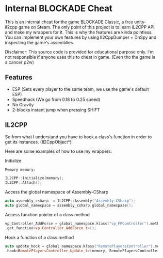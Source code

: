 # Internal BLOCKADE Cheat

This is an internal cheat for the game BLOCKADE Classic, a free unity-il2cpp game on Steam.
The only point of this project is to learn IL2CPP API and make my wrappers for it. This is why the features are kinda pointless.
You can implement your own features by using Il2CppDumper + DnSpy and inspecting the game's assemblies.

Disclaimer: This source code is provided for educational purpose only. I'm not responsible if anyone uses this to cheat in game. (Even tho the game is a cancer p2w)

## Features
- ESP (Sets every player to the same team, we use the game's default ESP)
- Speedhack (We go from 0.18 to 0.25 speed)
- No Gravity
- 2-blocks instant jump when pressing SHIFT

## IL2CPP

So from what I understand you have to hook a class's function in order to get its instances. (Il2CppObject*)

Here are some examples of how to use my wrappers:

Initialize
```c++
Memory memory;

IL2CPP::Initialize(memory);
IL2CPP::Attach();
```

Access the global namespace of Assembly-CSharp
```c++
auto assembly_csharp  = IL2CPP::Assembly("Assembly-CSharp");
auto global_namespace = assembly_csharp.global_namespaze();
```

Access function pointer of a class method
```c++
vp_Controller_AddForce = global_namespace.klass("vp_FPController").method("AddForce", 1) // 1 is the method's arg count
.get_function<vp_Controller_AddForce_t>();
```

Hook a function of a class method
```c++
auto update_hook = global_namespace.klass("RemotePlayersController").method("Update", 0) // 0 is the method's arg count
.hook<RemotePlayersController_Update_t>(memory, RemotePlayersController_Update, &RemotePlayersController_Update_original);
```
